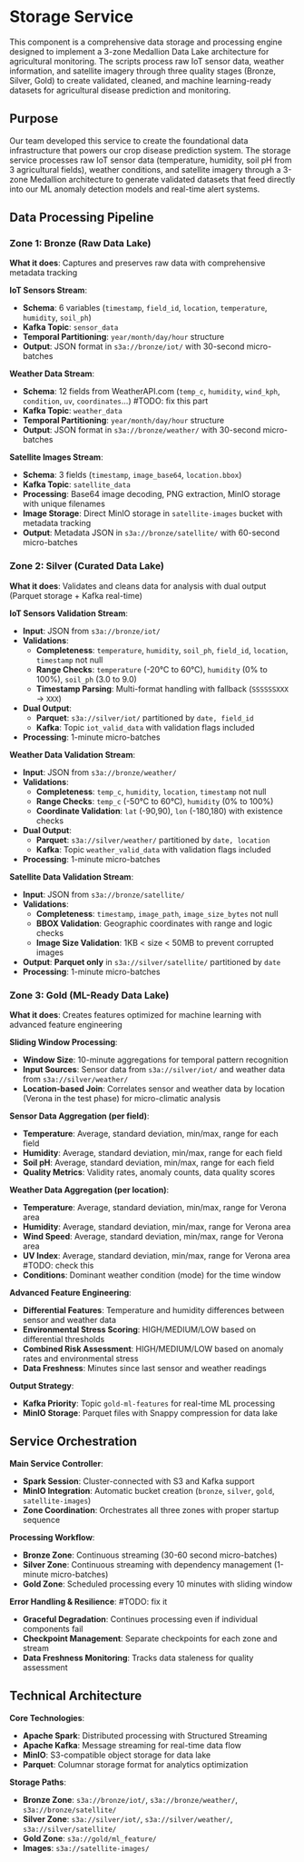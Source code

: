 # Storage Service

This component is a comprehensive data storage and processing engine designed to implement a 3-zone Medallion Data Lake architecture for agricultural monitoring. The scripts process raw IoT sensor data, weather information, and satellite imagery through three quality stages (Bronze, Silver, Gold) to create validated, cleaned, and machine learning-ready datasets for agricultural disease prediction and monitoring. 

## Purpose

Our team developed this service to create the foundational data infrastructure that powers our crop disease prediction system. The storage service processes raw IoT sensor data (temperature, humidity, soil pH from 3 agricultural fields), weather conditions, and satellite imagery through a 3-zone Medallion architecture to generate validated datasets that feed directly into our ML anomaly detection models and real-time alert systems. 

## Data Processing Pipeline

### Zone 1: Bronze (Raw Data Lake)
**What it does**: Captures and preserves raw data with comprehensive metadata tracking

**IoT Sensors Stream**:
- **Schema**: 6 variables (`timestamp`, `field_id`, `location`, `temperature`, `humidity`, `soil_ph`)
- **Kafka Topic**: `sensor_data` 
- **Temporal Partitioning**: `year/month/day/hour` structure
- **Output**: JSON format in `s3a://bronze/iot/` with 30-second micro-batches

**Weather Data Stream**:
- **Schema**: 12 fields from WeatherAPI.com (`temp_c`, `humidity`, `wind_kph`, `condition`, `uv`, `coordinates`...) #TODO: fix this part 
- **Kafka Topic**: `weather_data` 
- **Temporal Partitioning**: `year/month/day/hour` structure
- **Output**: JSON format in `s3a://bronze/weather/` with 30-second micro-batches

**Satellite Images Stream**:
- **Schema**: 3 fields (`timestamp`, `image_base64`, `location.bbox`)
- **Kafka Topic**: `satellite_data` 
- **Processing**: Base64 image decoding, PNG extraction, MinIO storage with unique filenames
- **Image Storage**: Direct MinIO storage in `satellite-images` bucket with metadata tracking
- **Output**: Metadata JSON in `s3a://bronze/satellite/` with 60-second micro-batches


### Zone 2: Silver (Curated Data Lake)
**What it does**: Validates and cleans data for analysis with dual output (Parquet storage + Kafka real-time)

**IoT Sensors Validation Stream**:
- **Input**: JSON from `s3a://bronze/iot/` 
- **Validations**:
  - **Completeness**: `temperature`, `humidity`, `soil_ph`, `field_id`, `location`, `timestamp` not null
  - **Range Checks**: `temperature` (-20°C to 60°C), `humidity` (0% to 100%), `soil_ph` (3.0 to 9.0)
  - **Timestamp Parsing**: Multi-format handling with fallback (`SSSSSSXXX` → `XXX`)
- **Dual Output**: 
  - **Parquet**: `s3a://silver/iot/` partitioned by `date, field_id`
  - **Kafka**: Topic `iot_valid_data` with validation flags included
- **Processing**: 1-minute micro-batches 

**Weather Data Validation Stream**:
- **Input**: JSON from `s3a://bronze/weather/` 
- **Validations**:
  - **Completeness**: `temp_c`, `humidity`, `location`, `timestamp` not null
  - **Range Checks**: `temp_c` (-50°C to 60°C), `humidity` (0% to 100%)
  - **Coordinate Validation**: `lat` (-90,90), `lon` (-180,180) with existence checks
- **Dual Output**:
  - **Parquet**: `s3a://silver/weather/` partitioned by `date, location`
  - **Kafka**: Topic `weather_valid_data` with validation flags included
- **Processing**: 1-minute micro-batches 

**Satellite Data Validation Stream**:
- **Input**: JSON from `s3a://bronze/satellite/` 
- **Validations**:
  - **Completeness**: `timestamp`, `image_path`, `image_size_bytes` not null
  - **BBOX Validation**: Geographic coordinates with range and logic checks
  - **Image Size Validation**: 1KB < size < 50MB to prevent corrupted images
- **Output**: **Parquet only** in `s3a://silver/satellite/` partitioned by `date`
- **Processing**: 1-minute micro-batches


### Zone 3: Gold (ML-Ready Data Lake)
**What it does**: Creates features optimized for machine learning with advanced feature engineering

**Sliding Window Processing**:
- **Window Size**: 10-minute aggregations for temporal pattern recognition
- **Input Sources**: Sensor data from `s3a://silver/iot/` and weather data from `s3a://silver/weather/`
- **Location-based Join**: Correlates sensor and weather data by location (Verona in the test phase) for micro-climatic analysis

**Sensor Data Aggregation (per field)**:
- **Temperature**: Average, standard deviation, min/max, range for each field
- **Humidity**: Average, standard deviation, min/max, range for each field
- **Soil pH**: Average, standard deviation, min/max, range for each field
- **Quality Metrics**: Validity rates, anomaly counts, data quality scores

**Weather Data Aggregation (per location)**:
- **Temperature**: Average, standard deviation, min/max, range for Verona area
- **Humidity**: Average, standard deviation, min/max, range for Verona area
- **Wind Speed**: Average, standard deviation, min/max, range for Verona area
- **UV Index**: Average, standard deviation, min/max, range for Verona area #TODO: check this
- **Conditions**: Dominant weather condition (mode) for the time window

**Advanced Feature Engineering**:
- **Differential Features**: Temperature and humidity differences between sensor and weather data
- **Environmental Stress Scoring**: HIGH/MEDIUM/LOW based on differential thresholds 
- **Combined Risk Assessment**: HIGH/MEDIUM/LOW based on anomaly rates and environmental stress
- **Data Freshness**: Minutes since last sensor and weather readings

**Output Strategy**:
- **Kafka Priority**: Topic `gold-ml-features` for real-time ML processing
- **MinIO Storage**: Parquet files with Snappy compression for data lake

## Service Orchestration

**Main Service Controller**:
- **Spark Session**: Cluster-connected with S3 and Kafka support
- **MinIO Integration**: Automatic bucket creation (`bronze`, `silver`, `gold`, `satellite-images`)
- **Zone Coordination**: Orchestrates all three zones with proper startup sequence

**Processing Workflow**:
- **Bronze Zone**: Continuous streaming (30-60 second micro-batches)
- **Silver Zone**: Continuous streaming with dependency management (1-minute micro-batches)
- **Gold Zone**: Scheduled processing every 10 minutes with sliding window

**Error Handling & Resilience**: #TODO: fix it
- **Graceful Degradation**: Continues processing even if individual components fail
- **Checkpoint Management**: Separate checkpoints for each zone and stream
- **Data Freshness Monitoring**: Tracks data staleness for quality assessment

## Technical Architecture

**Core Technologies**:
- **Apache Spark**: Distributed processing with Structured Streaming
- **Apache Kafka**: Message streaming for real-time data flow
- **MinIO**: S3-compatible object storage for data lake
- **Parquet**: Columnar storage format for analytics optimization

**Storage Paths**:
- **Bronze Zone**: `s3a://bronze/iot/`, `s3a://bronze/weather/`, `s3a://bronze/satellite/`
- **Silver Zone**: `s3a://silver/iot/`, `s3a://silver/weather/`, `s3a://silver/satellite/` 
- **Gold Zone**: `s3a://gold/ml_feature/` 
- **Images**: `s3a://satellite-images/` 

